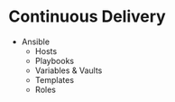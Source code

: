 # Continuous Delivery

* Ansible
    * Hosts
    * Playbooks
    * Variables & Vaults
    * Templates
    * Roles
